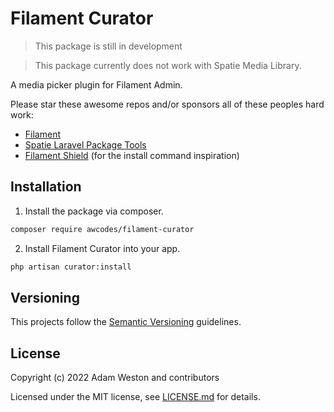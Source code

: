 # Filament Curator

> This package is still in development

> This package currently does not work with Spatie Media Library.

A media picker plugin for Filament Admin.

Please star these awesome repos and/or sponsors all of these peoples hard work:

-   [Filament](https://github.com/laravel-filament/filament)
-   [Spatie Laravel Package Tools](https://github.com/spatie/laravel-package-tools)
-   [Filament Shield](https://github.com/bezhanSalleh/filament-shield) (for the install command inspiration)

## Installation

1. Install the package via composer.

```bash
composer require awcodes/filament-curator
```

2. Install Filament Curator into your app.

```bash
php artisan curator:install
```

## Versioning

This projects follow the [Semantic Versioning](https://semver.org/) guidelines.

## License

Copyright (c) 2022 Adam Weston and contributors

Licensed under the MIT license, see [LICENSE.md](LICENSE.md) for details.
